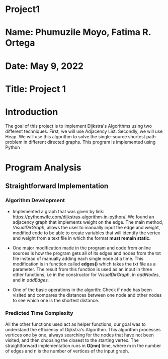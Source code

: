# Project1
# Name: Phumuzile Moyo, Fatima R. Ortega
# Date: May 9, 2022
# Title: Project 1

# **Introduction**
The goal of this project is to implement Dijkstra's Algorithms using two different techniques. First, we will use Adjacency List. Secondly, we will use Heap. We will use this algorithm to solve the single-source shortest path problem in different directed graphs. This program is implemented using Python

# **Program Analysis**
## **Straightforward Implementation**
### Algorithm Development
- Implemented a graph that was given by link: <https://pythonwife.com/dijkstras-algorithm-in-python/>. We found an adjacency graph that implements weight on the edge. The main method, *VisualDirGraph*, allows the user to manually input the edge and weight, modified code to be able to create variables that will identify the vertex and weight from a text file in which the format **must remain static**. 

- One major modification made in the program and code from online sources is how the program gets all of its edges and nodes from the txt file instead of manually adding each single node at a time. This modification is in function called **edges()** which takes the txt file as a parameter. The result from this function is used as an input in three other functions, i.e in the constructor for *VisualDirGraph*, in *addNodes*, and in *addEdges.*

- One of the basic operations in the algorith: Check if node has been visited and compares the distances between one node and other nodes to see which one is the shortest distance.

### Predicted Time Complexity
All the other functions used act as helper functions, our goal was to understand the efficiency of Dijkstra's Algorithm. This algorithm processes vertices one by one, always searching for the nodes that have not been visited, and then choosing the closest to the starting vertex. The straightforward implementation runs in **O(mn)** time, where m in the number of edges and n is the number of vertices of the input graph.